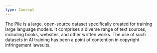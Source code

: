 ```yaml
---
type: Concept
---
```


The Pile is a large, open-source dataset specifically created for training large language models. It comprises a diverse range of text sources, including books, websites, and other written works. The use of such datasets in AI training has been a point of contention in copyright infringement lawsuits.